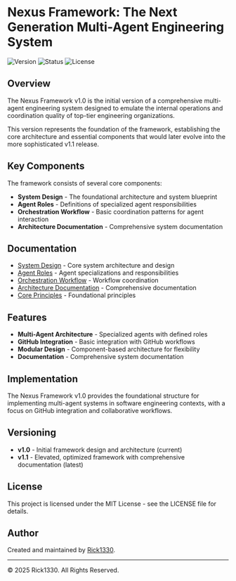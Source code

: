 # Nexus Framework: The Next Generation Multi-Agent Engineering System

![Version](https://img.shields.io/badge/version-1.0-blue.svg)
![Status](https://img.shields.io/badge/status-archived-orange.svg)
![License](https://img.shields.io/badge/license-MIT-yellow.svg)

## Overview

The Nexus Framework v1.0 is the initial version of a comprehensive multi-agent engineering system designed to emulate the internal operations and coordination quality of top-tier engineering organizations.

This version represents the foundation of the framework, establishing the core architecture and essential components that would later evolve into the more sophisticated v1.1 release.

## Key Components

The framework consists of several core components:

- **System Design** - The foundational architecture and system blueprint
- **Agent Roles** - Definitions of specialized agent responsibilities
- **Orchestration Workflow** - Basic coordination patterns for agent interaction
- **Architecture Documentation** - Comprehensive system documentation

## Documentation

- [System Design](./manus-multi-agent-system.md) - Core system architecture and design
- [Agent Roles](./agents.roles.json) - Agent specializations and responsibilities
- [Orchestration Workflow](./orchestration.workflow.yaml) - Workflow coordination
- [Architecture Documentation](./docs/ARCHITECTURE.md) - Comprehensive documentation
- [Core Principles](./core_principles_synthesis.md) - Foundational principles

## Features

- **Multi-Agent Architecture** - Specialized agents with defined roles
- **GitHub Integration** - Basic integration with GitHub workflows
- **Modular Design** - Component-based architecture for flexibility
- **Documentation** - Comprehensive system documentation

## Implementation

The Nexus Framework v1.0 provides the foundational structure for implementing multi-agent systems in software engineering contexts, with a focus on GitHub integration and collaborative workflows.

## Versioning

- **v1.0** - Initial framework design and architecture (current)
- **v1.1** - Elevated, optimized framework with comprehensive documentation (latest)

## License

This project is licensed under the MIT License - see the LICENSE file for details.

## Author

Created and maintained by [Rick1330](https://github.com/Rick1330).

---

© 2025 Rick1330. All Rights Reserved.

